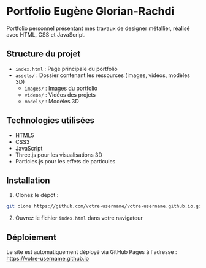 # Portfolio Eugène Glorian-Rachdi

Portfolio personnel présentant mes travaux de designer métallier, réalisé avec HTML, CSS et JavaScript.

## Structure du projet

- `index.html` : Page principale du portfolio
- `assets/` : Dossier contenant les ressources (images, vidéos, modèles 3D)
  - `images/` : Images du portfolio
  - `videos/` : Vidéos des projets
  - `models/` : Modèles 3D

## Technologies utilisées

- HTML5
- CSS3
- JavaScript
- Three.js pour les visualisations 3D
- Particles.js pour les effets de particules

## Installation

1. Clonez le dépôt :
```bash
git clone https://github.com/votre-username/votre-username.github.io.git
```

2. Ouvrez le fichier `index.html` dans votre navigateur

## Déploiement

Le site est automatiquement déployé via GitHub Pages à l'adresse : https://votre-username.github.io 